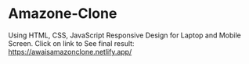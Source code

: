 # Amazone-Clone
Using HTML, CSS, JavaScript Responsive Design for Laptop and Mobile Screen.
Click on link to See final result: https://awaisamazonclone.netlify.app/
